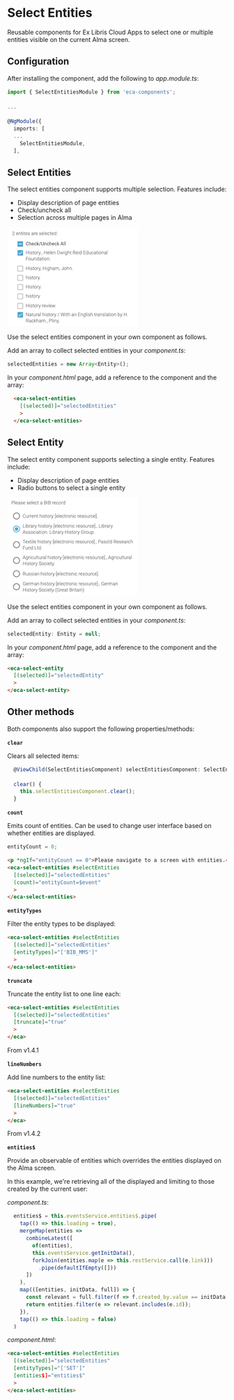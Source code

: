 # Select Entities

Reusable components for Ex Libris Cloud Apps to select one or multiple entities visible on the current Alma screen. 

## Configuration
After installing the component, add the following to _app.module.ts_:

```typescript
import { SelectEntitiesModule } from 'eca-components';

...

@NgModule({
  imports: [
  ...
    SelectEntitiesModule,
  ],
```

## Select Entities
The select entities component supports multiple selection. Features include:
* Display description of page entities
* Check/uncheck all
* Selection across multiple pages in Alma

![Select Entities Component](./screenshots/select-entities.png)

Use the select entities component in your own component as follows.

Add an array to collect selected entities in your _component.ts_:
```typescript
selectedEntities = new Array<Entity>();
```

In your _component.html_ page, add a reference to the component and the array:
```html
  <eca-select-entities
    [(selected)]="selectedEntities"
    >
  </eca-select-entities>
```

## Select Entity
The select entity component supports selecting a single entity. Features include:
* Display description of page entities
* Radio buttons to select a single entity

![Select Entity Component](./screenshots/select-entity.png)

Use the select entities component in your own component as follows.

Add an array to collect selected entities in your _component.ts_:
```typescript
selectedEntity: Entity = null;
```

In your _component.html_ page, add a reference to the component and the array:
```html
<eca-select-entity
  [(selected)]="selectedEntity"
  >
</eca-select-entity>
```

## Other methods
Both components also support the following properties/methods:

**`clear`**

Clears all selected items:
```typescript
  @ViewChild(SelectEntitiesComponent) selectEntitiesComponent: SelectEntitiesComponent;

  clear() {
    this.selectEntitiesComponent.clear();
  }
```

**`count`**

Emits count of entities. Can be used to change user interface based on whether entities are displayed.
```typescript
entityCount = 0;
```

```html
<p *ngIf="entityCount == 0">Please navigate to a screen with entities.</p>
<eca-select-entities #selectEntities
  [(selected)]="selectedEntities"
  (count)="entityCount=$event"
  >
</eca-select-entities>
```

**`entityTypes`**

Filter the entity types to be displayed:
```html
<eca-select-entities #selectEntities
  [(selected)]="selectedEntities"
  [entityTypes]="['BIB_MMS']"
  >
</eca-select-entities>
```

**`truncate`**

Truncate the entity list to one line each:
```html
<eca-select-entities #selectEntities
  [(selected)]="selectedEntities"
  [truncate]="true"
  >
</eca>
```
From v1.4.1

**`lineNumbers`**

Add line numbers to the entity list:
```html
<eca-select-entities #selectEntities
  [(selected)]="selectedEntities"
  [lineNumbers]="true"
  >
</eca>
```
From v1.4.2

**`entities$`**

Provide an observable of entities which overrides the entities displayed on the Alma screen. 

In this example, we're retrieving all of the displayed and limiting to those created by the current user:

_component.ts_:

```typescript
  entities$ = this.eventsService.entities$.pipe(
    tap(() => this.loading = true),
    mergeMap(entities => 
      combineLatest([
        of(entities),
        this.eventsService.getInitData(),
        forkJoin(entities.map(e => this.restService.call(e.link)))
          .pipe(defaultIfEmpty([]))
      ])
    ),
    map(([entities, initData, full]) => {
      const relevant = full.filter(f => f.created_by.value == initData.user.primaryId).map(f=>f.id);
      return entities.filter(e => relevant.includes(e.id));
    }),
    tap(() => this.loading = false)
  )
```

_component.html_:

```html
<eca-select-entities #selectEntities
  [(selected)]="selectedEntities"
  [entityTypes]="['SET']"
  [entities$]="entities$"
  >
</eca-select-entities>
```

